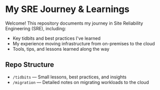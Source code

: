 # My SRE Journey & Learnings

Welcome! This repository documents my journey in Site Reliability Engineering (SRE), including:

- Key tidbits and best practices I've learned  
- My experience moving infrastructure from on-premises to the cloud  
- Tools, tips, and lessons learned along the way

## Repo Structure

- `/tidbits` — Small lessons, best practices, and insights  
- `/migration` — Detailed notes on migrating workloads to the cloud
